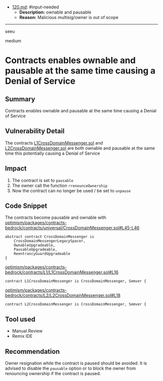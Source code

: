 
- [120.md](x/input-needed/120.md): #input-needed
  - **Description:** ownable and pausable
  - **Reason:** Malicious multisig/owner is out of scope

---

seeu

medium

# Contracts enables ownable and pausable at the same time causing a Denial of Service

## Summary

Contracts enables ownable and pausable at the same time causing a Denial of Service

## Vulnerability Detail

The contracts [L1CrossDomainMessenger.sol](https://github.com/sherlock-audit/2023-01-optimism/blob/main/optimism/packages/contracts-bedrock/contracts/L1/L1CrossDomainMessenger.sol) and [L2CrossDomainMessenger.sol](https://github.com/sherlock-audit/2023-01-optimism/blob/main/optimism/packages/contracts-bedrock/contracts/L2/L2CrossDomainMessenger.sol) are both ownable and pausable at the same time this potentially causing a Denial of Service

## Impact

1. The contract is set to `pausable`
2. The owner call the function `rrenounceOwnership`
3. Now the contract can no longer be used / be set to `unpause`

## Code Snippet

The contracts become pausable and ownable with [optimism/packages/contracts-bedrock/contracts/universal/CrossDomainMessenger.sol#L45-L46](https://github.com/sherlock-audit/2023-01-optimism/blob/main/optimism/packages/contracts-bedrock/contracts/universal/CrossDomainMessenger.sol#L45-L46)
```Solidity
abstract contract CrossDomainMessenger is
    CrossDomainMessengerLegacySpacer,
    OwnableUpgradeable,
    PausableUpgradeable,
    ReentrancyGuardUpgradeable
{
```
[optimism/packages/contracts-bedrock/contracts/L1/L1CrossDomainMessenger.sol#L16](https://github.com/sherlock-audit/2023-01-optimism/blob/main/optimism/packages/contracts-bedrock/contracts/L1/L1CrossDomainMessenger.sol#L16)
```Solidity
contract L1CrossDomainMessenger is CrossDomainMessenger, Semver {
```
[optimism/packages/contracts-bedrock/contracts/L2/L2CrossDomainMessenger.sol#L18](https://github.com/sherlock-audit/2023-01-optimism/blob/main/optimism/packages/contracts-bedrock/contracts/L2/L2CrossDomainMessenger.sol#L18)
```Solidity
contract L2CrossDomainMessenger is CrossDomainMessenger, Semver {
```

## Tool used

- Manual Review
- Remix IDE

## Recommendation

Owner resignation while the contract is paused should be avoided. It is advised to disable the `pausable` option or to block the owner from renouncing ownership if the contract is paused.